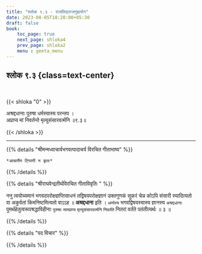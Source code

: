 ```yaml
---
title: "श्लोक ९.३ - राजविद्यराजगुह्ययोग"
date: 2023-08-05T18:28:00+05:30
draft: false
book:
    toc_page: true
    next_page: shloka4
    prev_page: shloka2
    menu : geeta_menu
---
```




## श्लोक ९.३ {class=text-center}

<br/>

{{< shloka  "0"  >}}

अश्रद्दधानाः पुरुषा धर्मस्यास्य परन्तप ।  
अप्राप्य मां निवर्तन्ते मृत्युसंसारवर्त्मनि ॥९.३॥

{{< /shloka >}}

---


{{% details "श्रीमन्मध्वाचार्यभगवत्पादाचर्य विरचित  गीताभाष्य" %}}

` *आचार्येण टिप्पणी न कृतः* `

{{% /details %}}



{{% details "श्रीराघवेन्द्रतीर्थविरचित गीताविवृतिः " %}}

ननु त्वयोच्यमानं भगवदपरोक्षज्ञप्तिसाधनं तद्विषयपरोक्षज्ञानं
उक्तगुणकं सुकरं चेन्न कोऽपि संसारी स्यादित्यतो वा अकुर्वतां
किमनिष्टमित्यतो वाऽऽह ॥ **अश्रद्दधाना** इति । `धर्म्यस्य` 
भगवद्विषयस्यास्य ज्ञानस्य `अश्रद्दधानाः` पुमर्थहेतुत्वरूपश्रद्धाविहीनाः 
`पुरुषाः` `मामप्राप्य`  `मृत्युसंसारवर्त्मनि` `निवर्तंते` नितरां वर्तंते 
पतंतीत्यर्थः ॥ ३ ॥

{{% /details %}}



{{% details "पद विचार" %}}


{{% /details %}}
